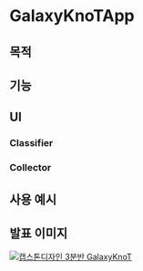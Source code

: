 # GalaxyKnoTApp

## 목적

## 기능 

## UI

### Classifier

### Collector

## 사용 예시

## 발표 이미지

[![캡스톤디자인 3분반 GalaxyKnoT](https://img.youtube.com/vi/80mDXzmTn-w/maxresdefault.jpg)](https://www.youtube.com/80mDXzmTn-w?t=0s)
